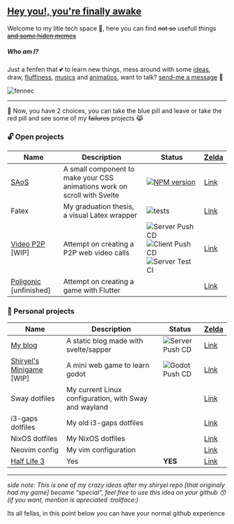 ## [Hey you!, you're finally awake](https://youtu.be/a3f7n08yYUU)

Welcome to my litle tech space :paw_prints:, here you can find ~~not so~~ usefull things ~~[and some hiden meme](https://youtu.be/M26wmKY-e3I)[s](https://youtu.be/O4NWhjwa3Ns)~~

##### Who am I?

Just a fenfen that :two_hearts: to learn new things, mess around with some [ideas](https://www.shiryel.com/), draw, [fluffiness](https://http.cat/), 
[mu](https://youtu.be/cTLAZunyA38)[si](https://youtu.be/Yqy7_zUKyNQ)[cs](https://youtu.be/FF3Dr3_h0Hw) and
[a](https://youtu.be/EYTLY17Io3c)[n](https://youtu.be/tuHe9lm5vUE)[i](https://youtu.be/ugH0YaBSaYk)[m](https://youtu.be/-PKNuZovuSw)[a](https://youtu.be/DRkgH7Uu-hA)[t](https://youtu.be/QZPSXI43P-I)[i](https://youtu.be/lIES3ii-IOg)[o](https://youtu.be/YgGzAKP_HuM)[s](https://youtu.be/ZZ5LpwO-An4),
want to talk? [send-me a message](https://t.me/shiryel) :speech_balloon:

![fennec](https://github.com/shiryel/shiryel/blob/master/fennec.jpg?raw=true)

---

:pill: Now, you have 2 choices, you can take the blue pill and leave or take the red pill and see some of my ~~failures~~ projects :joy_cat: 

### :unlock: Open projects
Name | Description | Status | [Zelda](https://youtu.be/4r9S2yEiuME)
-----|-------------|--------|------
[SAoS](https://shiryel.github.io/saos/) | A small component to make your CSS animations work on scroll with Svelte | [![NPM version](https://img.shields.io/npm/v/saos.svg?style=flat)](https://npmjs.org/package/saos) | [Link](https://github.com/shiryel/saos)
Fatex | My graduation thesis, a visual Latex wrapper | ![tests](https://github.com/vinicius-molina/fatex/workflows/tests/badge.svg?branch=master) | [Link](https://github.com/shiryel/fatex)
[Video P2P](https://www.webrtc.shiryel.com/) [WIP] | Attempt on creating a P2P web video calls | ![Server Push CD](https://github.com/shiryel/videochat_p2p/workflows/Server%20Push%20CD/badge.svg) ![Client Push CD](https://github.com/shiryel/videochat_p2p/workflows/Client%20Push%20CD/badge.svg) ![Server Test CI](https://github.com/shiryel/videochat_p2p/workflows/Server%20Test%20CI/badge.svg) | [Link](https://github.com/shiryel/videochat_p2p)
[Poligonic](https://play.google.com/store/apps/details?id=com.poligonicgames.poligonic) [unfinished] | Attempt on creating a game with Flutter |  | [Link](https://github.com/shiryel/poligonic)

### :lock_with_ink_pen: Personal projects
Name | Description | Status | [Zelda](https://youtu.be/7F1rLleHVag)
-----|-------------|--------|------
[My blog](https://www.blog.shiryel.com/) | A static blog made with svelte/sapper | ![Server Push CD](https://github.com/shiryel/shiryel_blog_old/workflows/Server%20Push%20CD/badge.svg) | [Link](https://github.com/shiryel/shiryel_blog)
[Shiryel's Minigame](https://www.shiryel.com/) [WIP] | A mini web game to learn godot | ![Godot Push CD](https://github.com/shiryel/shiryel_game/workflows/Godot%20Push%20CD/badge.svg) | [Link](https://github.com/shiryel/shiryel_game)
Sway dotfiles | My current Linux configuration, with Sway and wayland |  | [Link](https://github.com/shiryel/sway-dotfiles)
i3-gaps dotfiles | My old i3-gaps dotfiles |  | [Link](https://github.com/shiryel/i3gaps-dotfiles)
NixOS dotfiles | My NixOS dotfiles |  | [Link](https://github.com/shiryel/nixos-dotfiles)
Neovim config | My vim configuration |  | [Link](https://github.com/shiryel/neoVim-configs)
[Half Life 3](https://youtu.be/dQw4w9WgXcQ) | Yes | **YES** | [Link](https://youtu.be/dQw4w9WgXcQ)

---

*side note: This is one of my crazy ideas after my shiryel repo [that originaly had my game] became "special", feel free to use this idea on your github :kissing_smiling_eyes: (if you want, mention is apreciated :trollface:)*
 
 Its all fellas, in this point below you can have your normal github experience
